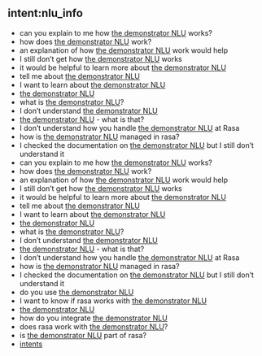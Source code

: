 ## intent:nlu_info
- can you explain to me how [the demonstrator NLU](module) works?
- how does [the demonstrator NLU](module) work?
- an explanation of how [the demonstrator NLU](module) work would help
- I still don’t get how [the demonstrator NLU](module) works
- it would be helpful to learn more about [the demonstrator NLU](module)
- tell me about [the demonstrator NLU](module)
- I want to learn about [the demonstrator NLU](module)
- [the demonstrator NLU](module)
- what is [the demonstrator NLU](module)?
- I don’t understand [the demonstrator NLU](module)
- [the demonstrator NLU](module) - what is that?
- I don’t understand how you handle [the demonstrator NLU](module) at Rasa
- how is [the demonstrator NLU](module) managed in rasa?
- I checked the documentation on [the demonstrator NLU](module) but I still don’t understand it
- can you explain to me how [the demonstrator NLU](module) works?
- how does [the demonstrator NLU](module) work?
- an explanation of how [the demonstrator NLU](module) work would help
- I still don’t get how [the demonstrator NLU](module) works
- it would be helpful to learn more about [the demonstrator NLU](module)
- tell me about [the demonstrator NLU](module)
- I want to learn about [the demonstrator NLU](module)
- [the demonstrator NLU](module)
- what is [the demonstrator NLU](module)?
- I don’t understand [the demonstrator NLU](module)
- [the demonstrator NLU](module) - what is that?
- I don’t understand how you handle [the demonstrator NLU](module) at Rasa
- how is [the demonstrator NLU](module) managed in rasa?
- I checked the documentation on [the demonstrator NLU](module) but I still don’t understand it
- do you use [the demonstrator NLU](module)
- I want to know if rasa works with [the demonstrator NLU](module)
- [the demonstrator NLU](module)
- how do you integrate [the demonstrator NLU](module)
- does rasa work with [the demonstrator NLU](module)?
- is [the demonstrator NLU](module) part of rasa?
- [intents](module)
